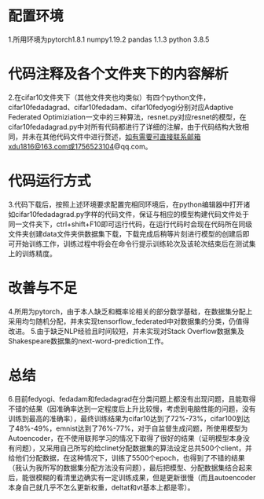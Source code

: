 配置环境
==
1.所用环境为pytorch1.8.1 numpy1.19.2 pandas 1.1.3 python 3.8.5

代码注释及各个文件夹下的内容解析
==
2.在cifar10文件夹下（其他文件夹也均类似）有四个python文件，cifar10fedadagrad、cifar10fedadam、cifar10fedyogi分别对应Adaptive Federated Optimiziation一文中的三种算法，resnet.py对应resnet的模型，在cifar10fedadagrad.py中对所有代码都进行了详细的注解，由于代码结构大致相同，并未在其他代码文件中进行赘述，如有需要可直接联系邮箱xdu1816@163.com或1756523104@qq.com。

代码运行方式
==
3.代码下载后，按照上述环境要求配置完相同环境后，在python编辑器中打开诸如cifar10fedadagrad.py字样的代码文件，保证与相应的模型构建代码文件处于同一文件夹下，ctrl+shift+F10即可运行代码，在运行代码时会现在代码所在同级文件夹创建data文件夹供数据集下载，下载完成后稍等片刻进行模型的创建后即可开始训练工作，训练过程中将会在命令行提示训练轮次及该轮次结束后在测试集上的训练精度。

改善与不足
==
4.所用为pytorch，由于本人缺乏和概率论相关的部分数学基础，在数据集分配上采用均匀随机分配，并未实现tensorflow_federated中对数据集的分类，仍值得改进。
5.由于缺乏NLP经验且时间较短，并未实现对Stack Overflow数据集及Shakespeare数据集的next-word-prediction工作。

总结
==
6.目前fedyogi、fedadam和fedadagrad在分类问题上都没有出现问题，且能取得不错的结果（因准确率达到一定程度后上升比较慢，考虑到电脑性能的问题，没有训练到最高的准确率），最终训练结果为cifar10达到了72%-73%，cifar100到达了48%-49%，emnist达到了76%-77%，对于自监督生成问题，所使用模型为Autoencoder，在不使用联邦学习的情况下取得了很好的结果（证明模型本身没有问题），又采用自己所写的给clinet分配数据集的算法设定总共500个client，并给他们分配数据，在这种情况下，训练了5500个epoch，也得到了不错的结果（我认为我所写的数据集分配方法没有问题），最后把模型、分配数据集结合起来后，能很模糊的看清里边确实有一定训练成果，但是更新很慢（而且autoencoder本身自己就几乎不怎么更新权重，deltat和vt基本上都是零）。
